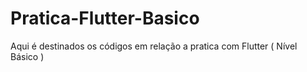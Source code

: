 # Pratica-Flutter-Basico
Aqui é destinados os códigos em relação a pratica com Flutter ( Nível Básico ) 
